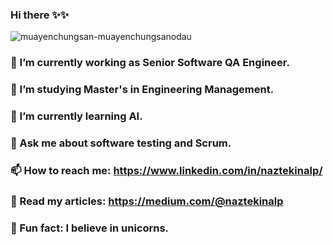 ### Hi there ✨✨


![muayenchungsan-muayenchungsanodau](https://user-images.githubusercontent.com/28827905/228081159-9ce3a335-681e-413d-accf-c80b97a3b211.gif)

### 💅 I’m currently working as Senior Software QA Engineer.
### 🔭 I’m studying Master's in Engineering Management.
### 🌱 I’m currently learning AI.
### 💬 Ask me about software testing and Scrum.
### 📫 How to reach me: https://www.linkedin.com/in/naztekinalp/
### 📝 Read my articles: https://medium.com/@naztekinalp
### 🦄 Fun fact: I believe in unicorns.


